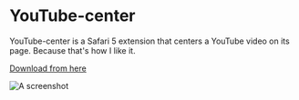 # YouTube-center #


YouTube-center is a Safari 5 extension that centers a YouTube video on its page. Because that's how I like it.

[Download from here](https://github.com/scottjacksonx/YouTube-center/raw/master/YouTube-center.safariextz)


![A screenshot](http://files.droplr.com/files/15403952/bfMs.screenshot.png?AWSAccessKeyId=AKIAJSVQN3Z4K7MT5U2A&Expires=1305119253&Signature=qUIOYFirwxesucWfqbESjB%2FgZnk%3D)